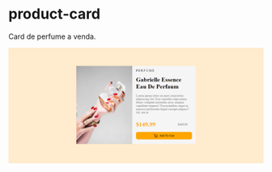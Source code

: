 # product-card
Card de perfume a venda.

<img src='https://github.com/rafaelnogueira98/product-card/blob/master/image/product-card.png'>
